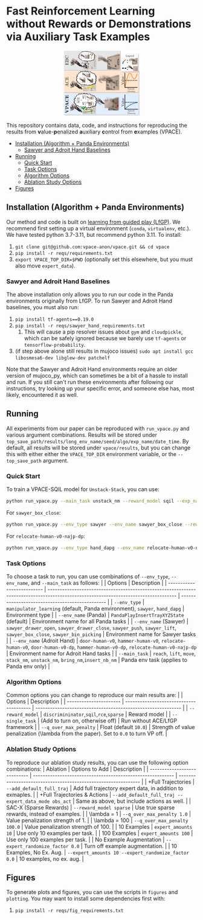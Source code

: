 # Fast Reinforcement Learning without Rewards or Demonstrations via Auxiliary Task Examples

<p align="center">
  <img src="https://github.com/vpace-anon/vpace/blob/main/vpace-motivation-new-50.png" width="40%" >
</p>

This repository contains data, code, and instructions for reproducing the results from **v**alue-**p**enalized **a**uxiliary **c**ontrol from **e**xamples (VPACE).

- [Installation (Algorithm + Panda Environments)](#installation-algorithm--panda-environments)
  - [Sawyer and Adroit Hand Baselines](#sawyer-and-adroit-hand-baselines)
- [Running](#running)
  - [Quick Start](#quick-start)
  - [Task Options](#task-options)
  - [Algorithm Options](#algorithm-options)
  - [Ablation Study Options](#ablation-study-options)
- [Figures](#figures)

## Installation (Algorithm + Panda Environments)
Our method and code is built on [learning from guided play (LfGP)](https://github.com/vpace-anon/lfgp).
We recommend first setting up a virtual environment (`conda`, `virtualenv`, etc.).
We have tested python 3.7-3.11, but recommend python 3.11.
To install:

1. `git clone git@github.com:vpace-anon/vpace.git && cd vpace`
2. `pip install -r reqs/requirements.txt`
3. `export VPACE_TOP_DIR=$PWD`  (optionally set this elsewhere, but you must also move `expert_data`).

### Sawyer and Adroit Hand Baselines
The above installation only allows you to run our code in the Panda environments originally from LfGP.
To run Sawyer and Adroit Hand baselines, you must also run:

1. `pip install tf-agents==0.19.0`
2. `pip install -r reqs/sawyer_hand_requirements.txt`
   1. This will cause a pip resolver issues about `gym` and `cloudpickle`, which can be safely ignored because we barely use `tf-agents` or `tensorflow-probability`.
3. (if step above alone still results in mujoco issues) `sudo apt install gcc libosmesa6-dev libglew-dev patchelf`

Note that the Sawyer and Adroit Hand environments require an older version of mujoco_py, which can sometimes be a bit of a hassle to install and run.
If you still can't run these environments after following our instructions, try looking up your specific error, and someone else has, most likely, encountered it as well.

## Running

All experiments from our paper can be reproduced with `run_vpace.py` and various argument combinations.
Results will be stored under `top_save_path/results/long_env_name/seed/algo/exp_name/date_time`.
By default, all results will be stored under `vpace/results`, but you can change this with either either the `VPACE_TOP_DIR` environment variable, or the `--top_save_path` argument.

### Quick Start
To train a VPACE-SQIL model for `Unstack-Stack`, you can use:
```bash
python run_vpace.py --main_task unstack_nm --reward_model sqil --exp_name test
```
For `sawyer_box_close`:
```bash
python run_vpace.py --env_type sawyer --env_name sawyer_box_close --reward_model sqil --exp_name test
```
For `relocate-human-v0-najp-dp`:
```bash
python run_vpace.py --env_type hand_dapg --env_name relocate-human-v0-najp-dp --reward_model sqil --exp_name test
```

### Task Options
To choose a task to run, you can use combinations of `--env_type`, `--env_name`, and `--main_task` as follows:
|                            | Options                                                                                                                             | Description                                     |
| -------------------------- | ----------------------------------------------------------------------------------------------------------------------------------- | ----------------------------------------------- |
| `--env_type`               | `manipulator_learning` (default, Panda environment), `sawyer`, `hand_dapg`                                                          | Environment type                                |
| `--env_name` (Panda)       | `PandaPlayInsertTrayXYZState` (default)                                                                                             | Environment name for all Panda tasks            |
| `--env_name` (Sawyer)      | `sawyer_drawer_open`, `sawyer_drawer_close`, `sawyer_push`, `sawyer_lift`, `sawyer_box_close`, `sawyer_bin_picking`            | Environment name for Sawyer tasks               |
| `--env_name` (Adroit Hand) | `door-human-v0`, `hammer-human-v0`, `relocate-human-v0`, `door-human-v0-dp`, `hammer-human-v0-dp`, `relocate-human-v0-najp-dp` | Environment name for Adroit Hand tasks          |
| `--main_task`              | `reach`, `lift`, `move`, `stack_nm`, `unstack_nm`, `bring_nm`,`insert_nb_nm`                                                            | Panda env task (applies to Panda env only) |


### Algorithm Options
Common options you can change to reproduce our main results are:
|                        | Options                                 | Description                                                  |
| ---------------------- | --------------------------------------- | ------------------------------------------------------------ |
| `--reward_model`       | `discrimininator`,`sqil`,`rce`,`sparse` | Reward model                                                 |
| `--single_task`        | (Add to turn on, otherwise off)         | Run without ACE/LfGP framework                               |
| `--q_over_max_penalty` | Float (default `10.0`)                  | Strength of value penalization (\lambda from the paper). Set to `0.0` to turn VP off. |

### Ablation Study Options

To reproduce our ablation study results, you can use the following option combinations:
| Ablation                     | Options to Add                                             | Description                                                    |
| ---------------------------- | ---------------------------------------------------------- | -------------------------------------------------------------- |
| +Full Trajectories           | `--add_default_full_traj`                                  | Add full trajectory expert data, in addition to exmaples. |
| +Full Trajectories & Actions | `--add_default_full_traj --expert_data_mode obs_act` | Same as above, but include actions as well.               |
| SAC-X (Sparse Rewards)       | `--reward_model sparse`                                    | Use true sparse rewards, instead of examples.             |
| \lambda = 1                  | `--q_over_max_penalty 1.0`                                 | Value penalization strength of 1.                              |
| \lambda = 100                | `--q_over_max_penalty 100.0`                               | Value penalization strength of 100.                            |
| 10 Examples                  | `expert_amounts 10`                                        | Use only 10 examples per task.                                 |
| 100 Examples                 | `expert_amounts 100`                                       | Use only 100 examples per task.                                |
| No Example Augmentation      | `--expert_randomize_factor 0.0`                            | Turn off example augmentation.                                 |
| 10 Examples, No Ex. Aug.     | `--expert_amounts 10 --expert_randomize_factor 0.0` | 10 examples, no ex. aug.                                       |

## Figures
To generate plots and figures, you can use the scripts in `figures` and `plotting`.
You may want to install some dependencies first with:

1. `pip install -r reqs/fig_requirements.txt`
